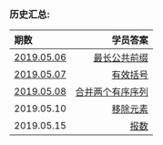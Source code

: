 ### 历史汇总:

| 期数     | 学员答案 | 
| :------- | ----: |
|[2019.05.06](https://leetcode-cn.com/problems/longest-common-prefix/)  | [最长公共前缀](https://shimo.im/sheets/VPCEaiKWIdQCdEHt/MODOC)  |  
|[2019.05.07](https://leetcode-cn.com/problems/valid-parentheses/)  | [有效括号](https://shimo.im/sheets/VPCEaiKWIdQCdEHt/4UbJV)  |  
|[2019.05.08](https://leetcode-cn.com/problems/merge-two-sorted-lists/)  | [合并两个有序序列](https://shimo.im/sheets/VPCEaiKWIdQCdEHt/MkMnA)  |  
| 2019.05.10   | [移除元素](https://shimo.im/sheets/VPCEaiKWIdQCdEHt/3DwWT)  | 
| 2019.05.15   | [报数](https://shimo.im/sheets/VPCEaiKWIdQCdEHt/HfpMs)  |  
